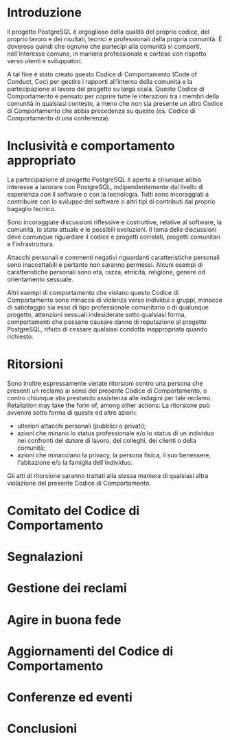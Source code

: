# Introduzione
Il progetto PostgreSQL è orgoglioso della qualità del proprio codice, del proprio lavoro e dei risultati, tecnici e professionali della propria comunità. È doveroso quindi che ognuno che partecipi alla comunità si comporti, nell'interesse comune, in maniera professionale e cortese con rispetto verso utenti e sviluppatori.

A tal fine è stato creato questo Codice di Comportamento (Code of Conduct, Coc) per gestire i rapporti all'interno della comunità e la partecipazione al lavoro del progetto su larga scala.
Questo Codice di Comportamento è pensato per coprire tutte le interazioni tra i membri della comunità in qualsiasi contesto, a meno che non sia presente un altro Codice di Comportamento che abbia precedenza su questo (es. Codice di Comportamento di una conferenza).

# Inclusività e comportamento appropriato
La partecipazione al progetto PostgreSQL è aperta a chiunque abbia interesse a lavorare con PostgreSQL, indipendentemente dal livello di esperienza con il software o con la tecnologia. Tutti sono incoraggiati a contribuire con lo sviluppo del software o altri tipi di contributi dal proprio bagaglio tecnico.

Sono incoraggiate discussioni riflessive e costruttive, relative al software, la comunità, lo stato attuale e le possibili evoluzioni. 
Il tema delle discussioni deve comunque riguardare il codice e progetti correlati, progetti comunitari e l'infrastruttura.

Attacchi personali e commenti negativi riguardanti caratteristiche personali sono inaccettabili e pertanto non saranno permessi. Alcuni esempi di caratteristiche personali sono età, razza, etnicità, religione, genere od orientamento sessuale. 

Altri esempi di comportamento che violano questo Codice di Comportamento sono minacce di violenza verso individui o gruppi, minacce di sabotaggio sia esso di tipo professionale  comunitario o di qualunque progetto, attenzioni sessuali indesiderate sotto qualsiasi forma,
comportamenti che possano causare danno di reputazione al progetto PostgreSQL, rifiuto di cessare qualsiasi condotta inappropriata quando richiesto.

# Ritorsioni
Sono inoltre espressamente vietate ritorsioni contro una persona che presenti un reclamo ai sensi del presente Codice di Comportamento, o contro chiunque stia prestando assistenza alle indagini per tale reclamo.
Retaliation may take the form of, among other actions:
La ritorsione può avvenire sotto forma di queste ed altre azioni:

* ulteriori attacchi personali (pubblici o privati);
* azioni che minano lo status professionale e/o lo status di un individuo nei confronti del datore di lavoro, dei colleghi, dei clienti o della comunità;
* azioni che minacciano la privacy, la persona fisica, il suo benessere, l'abitazione e/o la famiglia dell'individuo.

Gli atti di ritorsione saranno trattati alla stessa maniera di qualsiasi altra violazione del presente Codice di Comportamento.

# Comitato del Codice di Comportamento

# Segnalazioni

# Gestione dei reclami

# Agire in buona fede

# Aggiornamenti del Codice di Comportamento

# Conferenze ed eventi

# Conclusioni